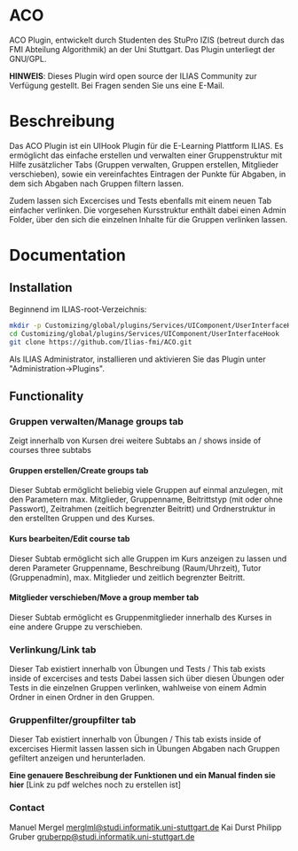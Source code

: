 ACO
============

ACO Plugin, entwickelt durch Studenten des StuPro IZIS (betreut durch das FMI Abteilung Algorithmik) an der Uni Stuttgart. Das Plugin unterliegt der GNU/GPL. 

**HINWEIS**: Dieses Plugin wird open source der ILIAS Community zur Verfügung gestellt. Bei Fragen senden Sie uns eine E-Mail.

# Beschreibung
Das ACO Plugin ist ein UIHook Plugin für die E-Learning Plattform ILIAS. Es ermöglicht das einfache erstellen und verwalten einer Gruppenstruktur mit Hilfe zusätzlicher Tabs (Gruppen verwalten, Gruppen erstellen, Mitglieder verschieben), sowie ein vereinfachtes Eintragen der Punkte für Abgaben, in dem sich Abgaben nach Gruppen filtern lassen.

Zudem lassen sich Excercises und Tests ebenfalls mit einem neuen Tab einfacher verlinken. Die vorgesehen Kursstruktur enthält dabei einen Admin Folder, über den sich die einzelnen Inhalte für die Gruppen verlinken lassen. 

# Documentation


## Installation
Beginnend im ILIAS-root-Verzeichnis:
```bash
mkdir -p Customizing/global/plugins/Services/UIComponent/UserInterfaceHook/
cd Customizing/global/plugins/Services/UIComponent/UserInterfaceHook
git clone https://github.com/Ilias-fmi/ACO.git
```
Als ILIAS Administrator, installieren und aktivieren Sie das Plugin unter "Administration->Plugins".

## Functionality

### Gruppen verwalten/Manage groups tab 
Zeigt innerhalb von Kursen drei weitere Subtabs an / shows inside of courses three subtabs

#### Gruppen erstellen/Create groups tab
Dieser Subtab ermöglicht beliebig viele Gruppen auf einmal anzulegen, mit den Parametern max. Mitglieder, Gruppenname, Beitrittstyp (mit oder ohne Passwort), Zeitrahmen (zeitlich begrenzter Beitritt) und Ordnerstruktur in den erstellten Gruppen und des Kurses. 

#### Kurs bearbeiten/Edit course tab
Dieser Subtab ermöglicht sich alle Gruppen im Kurs anzeigen zu lassen und deren Parameter Gruppenname, Beschreibung (Raum/Uhrzeit), Tutor (Gruppenadmin), max. Mitglieder und zeitlich begrenzter Beitritt.  

#### Mitglieder verschieben/Move a group member tab
Dieser Subtab ermöglicht es Gruppenmitglieder innerhalb des Kurses in eine andere Gruppe zu verschieben. 

### Verlinkung/Link tab
Dieser Tab existiert innerhalb von Übungen und Tests / This tab exists inside of excercises and tests
Dabei lassen sich über diesen Übungen oder Tests in die einzelnen Gruppen verlinken, wahlweise von einem Admin Ordner in einen Ordner in den Gruppen. 

### Gruppenfilter/groupfilter tab
Dieser Tab existiert innerhalb von Übungen / This tab exists inside of excercises
Hiermit lassen lassen sich in Übungen Abgaben nach Gruppen gefiltert anzeigen und herunterladen.  

**Eine genauere Beschreibung der Funktionen und ein Manual finden sie hier**
[Link zu pdf welches noch zu erstellen ist]


### Contact

Manuel Mergel  merglml@studi.informatik.uni-stuttgart.de 
Kai Durst
Philipp Gruber gruberpp@studi.informatik.uni-stuttgart.de




